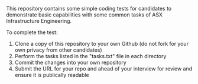 This repository contains some simple coding tests for candidates to demonstrate basic capabilities with some common tasks of ASX Infrastructure Engineering.

To complete the test:

1. Clone a copy of this repository to your own Github (do not fork for your own privacy from other candidates)
2. Perform the tasks listed in the "tasks.txt" file in each directory
3. Commit the changes into your own repository
4. Submit the URL for your repo and ahead of your interview for review and ensure it is publically readable
